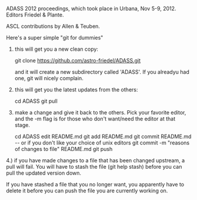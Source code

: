 ADASS 2012 proceedings, which took place in Urbana, Nov 5-9, 2012.
Editors Friedel & Plante.

ASCL contributions by Allen & Teuben.


Here's a super simple "git for dummies"

1) this will get you a new clean copy:

   git clone https://github.com/astro-friedel/ADASS.git

   and it will create a new subdirectory called 'ADASS'. If 
   you alreadyu had one, git will nicely complain.

2) this will get you the latest updates from the others:


   cd ADASS
   git pull

3) make a change and give it back to the others.   Pick your favorite editor,
   and the -m flag is for those who don't want/need the editor at that stage.

   cd ADASS
   edit README.md
   git add README.md
   git commit README.md
-- or if you don't like your choice of unix editors
   git commit -m "reasons of changes to file"  README.md
   git push


4.) if you have made changes to a file that has been changed upstream, a pull will fail. You will have to stash the file (git help stash) before you can pull the updated version down. 

If you have stashed a file that you no longer want, you apparently have to delete it before you can push the file you are currently working on. 
